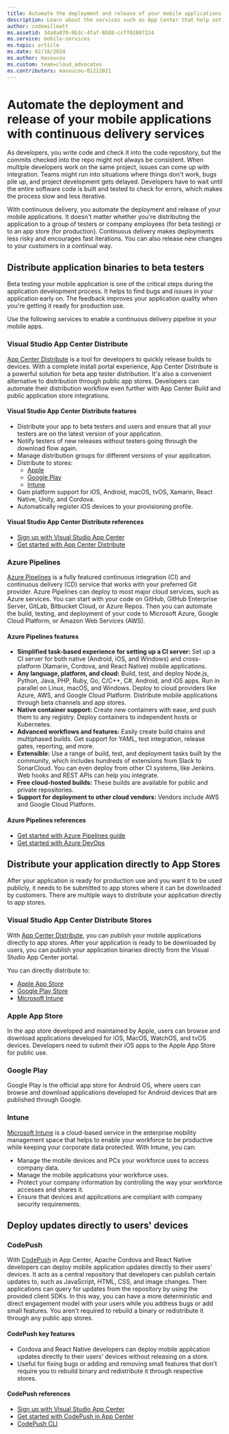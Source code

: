 ```yaml
--- 
title: Automate the deployment and release of your mobile applications with Visual Studio App Center and Azure services
description: Learn about the services such as App Center that help set up continuous delivery pipeline for your mobile applications.
author: codemillmatt
ms.assetid: 34a8a070-9b3c-4faf-8588-ccff02097224
ms.service: mobile-services
ms.topic: article
ms.date: 02/18/2024
ms.author: masoucou
ms.custom: team=cloud_advocates
ms.contributors: masoucou-01212021
---
```


# Automate the deployment and release of your mobile applications with continuous delivery services

As developers, you write code and check it into the code repository, but the commits checked into the repo might not always be consistent. When multiple developers work on the same project, issues can come up with integration. Teams might run into situations where things don't work, bugs pile up, and project development gets delayed. Developers have to wait until the entire software code is built and tested to check for errors, which makes the process slow and less iterative.

With continuous delivery, you automate the deployment and release of your mobile applications. It doesn't matter whether you're distributing the application to a group of testers or company employees (for beta testing) or to an app store (for production). Continuous delivery makes deployments less risky and encourages fast iterations. You can also release new changes to your customers in a continual way.

## Distribute application binaries to beta testers

Beta testing your mobile application is one of the critical steps during the application development process. It helps to find bugs and issues in your application early on. The feedback improves your application quality when you're getting it ready for production use.

Use the following services to enable a continuous delivery pipeline in your mobile apps.

### Visual Studio App Center Distribute

[App Center Distribute](/appcenter/distribution/) is a tool for developers to quickly release builds to devices. With a complete install portal experience, App Center Distribute is a powerful solution for beta app tester distribution. It's also a convenient alternative to distribution through public app stores. Developers can automate their distribution workflow even further with App Center Build and public application store integrations.

#### Visual Studio App Center Distribute features

- Distribute your app to beta testers and users and ensure that all your testers are on the latest version of your application.
- Notify testers of new releases without testers going through the download flow again.
- Manage distribution groups for different versions of your application.
- Distribute to stores: 
  - [Apple](/appcenter/distribution/stores/apple)
  - [Google Play](/appcenter/distribution/stores/googleplay)
  - [Intune](/appcenter/distribution/stores/intune)
- Gain platform support for iOS, Android, macOS, tvOS, Xamarin, React Native, Unity, and Cordova.
- Automatically register iOS devices to your provisioning profile.

#### Visual Studio App Center Distribute references

- [Sign up with Visual Studio App Center](https://appcenter.ms/signup)
- [Get started with App Center Distribute](/appcenter/build/)

### Azure Pipelines

[Azure Pipelines](https://azure.microsoft.com/services/devops/pipelines/) is a fully featured continuous integration (CI) and continuous delivery (CD) service that works with your preferred Git provider. Azure Pipelines can deploy to most major cloud services, such as Azure services. You can start with your code on GitHub, GitHub Enterprise Server, GitLab, Bitbucket Cloud, or Azure Repos. Then you can automate the build, testing, and deployment of your code to Microsoft Azure, Google Cloud Platform, or Amazon Web Services (AWS).

#### Azure Pipelines features

- **Simplified task-based experience for setting up a CI server:** Set up a CI server for both native (Android, iOS, and Windows) and cross-platform (Xamarin, Cordova, and React Native) mobile applications.
- **Any language, platform, and cloud:** Build, test, and deploy Node.js, Python, Java, PHP, Ruby, Go, C/C++, C#, Android, and iOS apps. Run in parallel on Linux, macOS, and Windows. Deploy to cloud providers like Azure, AWS, and Google Cloud Platform. Distribute mobile applications through beta channels and app stores.
- **Native container support:** Create new containers with ease, and push them to any registry. Deploy containers to independent hosts or Kubernetes.
- **Advanced workflows and features:** Easily create build chains and multiphased builds. Get support for YAML, test integration, release gates, reporting, and more.
- **Extensible:** Use a range of build, test, and deployment tasks built by the community, which includes hundreds of extensions from Slack to SonarCloud. You can even deploy from other CI systems, like Jenkins. Web hooks and REST APIs can help you integrate.
- **Free cloud-hosted builds:** These builds are available for public and private repositories.
- **Support for deployment to other cloud vendors:** Vendors include AWS and Google Cloud Platform.

#### Azure Pipelines references

- [Get started with Azure Pipelines guide](/azure/devops/pipelines/get-started/pipelines-get-started)
- [Get started with Azure DevOps](https://app.vsaex.visualstudio.com/signup/)
  
## Distribute your application directly to App Stores

After your application is ready for production use and you want it to be used publicly, it needs to be submitted to app stores where it can be downloaded by customers. There are multiple ways to distribute your application directly to app stores. 

### Visual Studio App Center Distribute Stores

With [App Center Distribute](/appcenter/distribution/stores/), you can publish your mobile applications directly to app stores. After your application is ready to be downloaded by users, you can publish your application binaries directly from the Visual Studio App Center portal. 

You can directly distribute to:

- [Apple App Store](/appcenter/distribution/stores/apple)
- [Google Play Store](/appcenter/distribution/stores/googleplay)
- [Microsoft Intune](/appcenter/distribution/stores/intune)

### Apple App Store

In the app store developed and maintained by Apple, users can browse and download applications developed for iOS, MacOS, WatchOS, and tvOS devices. Developers need to submit their iOS apps to the Apple App Store for public use.

### Google Play

Google Play is the official app store for Android OS, where users can browse and download applications developed for Android devices that are published through Google.

### Intune

[Microsoft Intune](/intune/app-management) is a cloud-based service in the enterprise mobility management space that helps to enable your workforce to be productive while keeping your corporate data protected. With Intune, you can:

- Manage the mobile devices and PCs your workforce uses to access company data.
- Manage the mobile applications your workforce uses.
- Protect your company information by controlling the way your workforce accesses and shares it.
- Ensure that devices and applications are compliant with company security requirements.

## Deploy updates directly to users' devices

### CodePush

With [CodePush](/appcenter/distribution/codepush/) in App Center, Apache Cordova and React Native developers can deploy mobile application updates directly to their users' devices. It acts as a central repository that developers can publish certain updates to, such as JavaScript, HTML, CSS, and image changes. Then applications can query for updates from the repository by using the provided client SDKs. In this way, you can have a more deterministic and direct engagement model with your users while you address bugs or add small features. You aren't required to rebuild a binary or redistribute it through any public app stores.

#### CodePush key features

- Cordova and React Native developers can deploy mobile application updates directly to their users' devices without releasing on a store.
- Useful for fixing bugs or adding and removing small features that don't require you to rebuild binary and redistribute it through respective stores.

#### CodePush references

- [Sign up with Visual Studio App Center](https://appcenter.ms/signup)
- [Get started with CodePush in App Center](/appcenter/distribution/codepush/)
- [CodePush CLI](/appcenter/distribution/codepush/cli)
